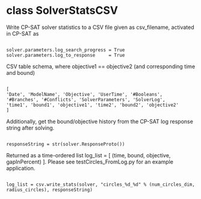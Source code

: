 # class SolverStatsCSV

Write CP-SAT solver statistics to a CSV file given as csv_filename,
activated in CP-SAT as

<pre><code>
solver.parameters.log_search_progress = True
solver.parameters.log_to_response     = True
</code></pre>

CSV table schema, where objective1 == objective2 (and corresponding time and bound)
<pre><code>
[
'Date', 'ModelName', 'Objective', 'UserTime', '#Booleans', '#Branches', '#Conflicts', 'SolverParameters', 'SolverLog',
'time1', 'bound1', 'objective1', 'time2', 'bound2', 'objective2'
]
</code></pre>

Additionally, get the bound/objective history from the CP-SAT log response string after solving.
<pre><code>
responseString = str(solver.ResponseProto())
</code></pre>

Returned as a time-ordered list log_list = [ (time, bound, objective, gapInPercent) ].
Please see testCircles_FromLog.py for an example application.

<pre><code>
log_list = csv.write_stats(solver, "circles_%d_%d" % (num_circles_dim, radius_circles), responseString)
</code></pre>

